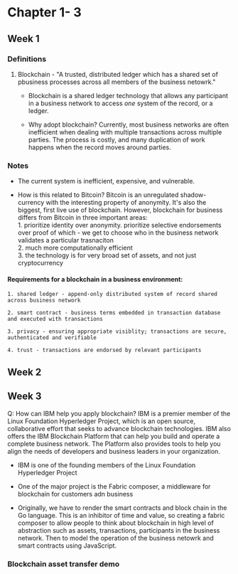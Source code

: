 # Chapter 1- 3  

## Week 1  

### Definitions
1. Blockchain -  "A trusted, distributed ledger which has a shared set of pbusiness processes across all members of the business netowrk."  

	+ Blockchain is a shared ledger technology that allows any participant in a business network to access *one* system of the record, or a ledger.  

	+ Why adopt blockchain? Currently, most business networks are often inefficient when dealing with multiple transactions across multiple parties.  The process is costly, and many duplication of work happens when the record moves around parties.  

### Notes  

+ The current system is inefficient, expensive, and vulnerable.  

+ How is this related to Bitcoin?   Bitcoin is an unregulated shadow-currency with the interesting property of anonymity.  It's also the biggest, first live use of blockchain.  However, blockchain for business differs from Bitcoin in three important areas:  
		1. prioritize identity over anonymity.  prioritize selective endorsements over proof of which - we get to choose who in the business network validates a particular trasnaciton  
		2. much more computationally efficient  
		3. the technology is for very broad set of assets, and not just cryptocurrency  

#### Requirements for a blockchain in a business environment:    

	1. shared ledger - append-only distributed system of record shared across business network      

	2. smart contract - business terms embedded in transaction database and executed with transactions    

	3. privacy - ensuring appropriate visiblity; transactions are secure, authenticated and verifiable     

	4. trust - transactions are endorsed by relevant participants  

## Week 2  

## Week 3 

Q: How can IBM help you apply blockchain? IBM is a premier member of the Linux Foundation Hyperledger Project, which is an open source, collaborative effort that seeks to advance blockchain technologies. IBM also offers the IBM Blockchain Platform that can help you build and operate a complete business network. The Platform also provides tools to help you align the needs of developers and business leaders in your organization.  

+ IBM is one of the founding members of the Linux Foundation Hyperledger Project  

+ One of the major project is the Fabric composer, a middleware for blockchain for customers adn business  

+ Originally, we have to render the smart contracts and block chain in the Go language.  This is an inhibitor of time and value, so creating a fabric composer to allow people to think about blockchain in high level of abstraction such as assets, transactions, participants in the business network.  Then to model the operation of the business netowrk and smart contracts using JavaScript.  


### Blockchain asset transfer demo  

  














	
